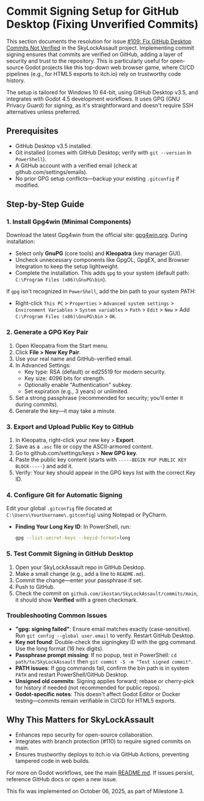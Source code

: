# Commit Signing Setup for GitHub Desktop (Fixing Unverified Commits)

This section documents the resolution for issue
[#109: Fix GitHub Desktop Commits Not Verified](https://github.com/ikostan/SkyLockAssault/issues/109)
in the SkyLockAssault project. Implementing commit signing ensures that
commits are verified on GitHub, adding a layer of security and trust to
the repository. This is particularly useful for open-source Godot
projects like this top-down web browser game, where CI/CD pipelines
(e.g., for HTML5 exports to itch.io) rely on trustworthy code history.

The setup is tailored for Windows 10 64-bit, using GitHub Desktop v3.5,
and integrates with Godot 4.5 development workflows. It uses GPG
(GNU Privacy Guard) for signing, as it's straightforward and doesn't
require SSH alternatives unless preferred.

## Prerequisites

- GitHub Desktop v3.5 installed.
- Git installed (comes with GitHub Desktop; verify with `git --version`
  in `PowerShell`).
- A GitHub account with a verified email (check at github.com/settings/emails).
- No prior GPG setup conflicts—backup your existing `.gitconfig` if modified.

## Step-by-Step Guide

### 1. Install Gpg4win (Minimal Components)

Download the latest Gpg4win from the official site:
[gpg4win.org](https://gpg4win.org). During installation:

- Select only **GnuPG** (core tools) and **Kleopatra** (key manager GUI).
- Uncheck unnecessary components like GpgOL, GpgEX, and Browser Integration
  to keep the setup lightweight.
- Complete the installation. This adds `gpg` to your system
  (default path: `C:\Program Files (x86)\GnuPG\bin`).

If `gpg` isn't recognized in `PowerShell`, add the bin path to your system PATH:
- Right-click `This PC` > `Properties` > `Advanced system settings` >
  `Environment Variables` > `System variables` > `Path` > `Edit` > `New` > 
  Add `C:\Program Files (x86)\GnuPG\bin` > `OK`.

### 2. Generate a GPG Key Pair

1. Open Kleopatra from the Start menu.
2. Click **File > New Key Pair**.
3. Use your real name and GitHub-verified email.
4. In Advanced Settings:
   - Key type: RSA (default) or ed25519 for modern security.
   - Key size: 4096 bits for strength.
   - Optionally enable "Authentication" subkey.
   - Set expiration (e.g., 3 years) or unlimited.
5. Set a strong passphrase (recommended for security; you'll enter it during commits).
6. Generate the key—it may take a minute.

### 3. Export and Upload Public Key to GitHub

1. In Kleopatra, right-click your new key > **Export**.
2. Save as a `.asc` file or copy the ASCII-armored content.
3. Go to github.com/settings/keys > **New GPG key**.
4. Paste the public key content
   (starts with `-----BEGIN PGP PUBLIC KEY BLOCK-----`) and add it.
5. Verify: Your key should appear in the GPG keys list with the
   correct Key ID.

### 4. Configure Git for Automatic Signing

Edit your global `.gitconfig` file (located at `C:\Users\YourUsername\.gitconfig`)
using Notepad or PyCharm.

- **Finding Your Long Key ID**: In PowerShell, run:
  ```bash
  gpg --list-secret-keys --keyid-format=long
  ```

### 5. Test Commit Signing in GitHub Desktop

1. Open your SkyLockAssault repo in GitHub Desktop.
2. Make a small change (e.g., add a line to `README.md`).
3. Commit the change—enter your passphrase if set.
4. Push to GitHub.
5. Check the commit on `github.com/ikostan/SkyLockAssault/commits/main`,
   it should show **Verified** with a green checkmark.

### Troubleshooting Common Issues

- **"gpg: signing failed"**: Ensure email matches exactly (case-sensitive).
  Run `git config --global user.email` to verify. Restart GitHub Desktop.
- **Key not found**: Double-check the signingkey ID with the gpg command.
  Use the long format (16 hex digits).
- **Passphrase prompt missing**: If no popup, test in PowerShell:
  `cd path/to/SkyLockAssault` then `git commit -S -m "Test signed commit"`.
- **PATH issues**: If gpg commands fail, confirm the bin path is in system
  `PATH` and restart PowerShell/GitHub Desktop.
- **Unsigned old commits**: Signing applies forward; rebase or cherry-pick
  for history if needed (not recommended for public repos).
- **Godot-specific notes**: This doesn't affect Godot Editor or Docker
  testing—commits remain verifiable in CI/CD for HTML5 exports.

## Why This Matters for SkyLockAssault

- Enhances repo security for open-source collaboration.
- Integrates with branch protection (#110) to require signed commits on main.
- Ensures trustworthy deploys to itch.io via GitHub Actions, preventing
  tampered code in web builds.

For more on Godot workflows, see the main
[README.md](https://github.com/ikostan/SkyLockAssault/blob/main/README.md).
If issues persist, reference GitHub docs or open a new issue.

This fix was implemented on October 06, 2025, as part of Milestone 3.
